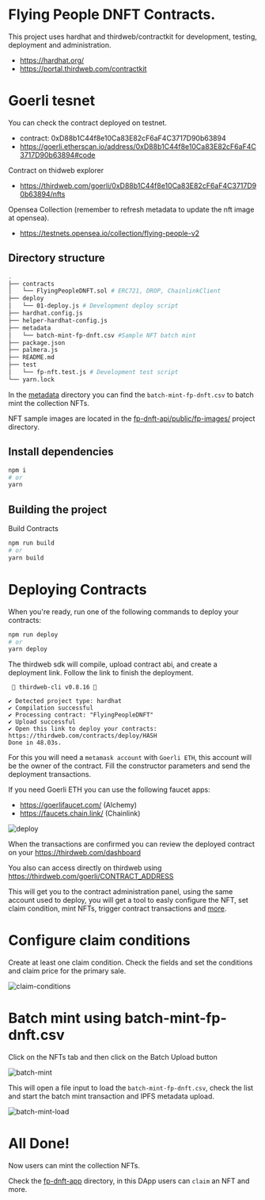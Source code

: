 # Flying People DNFT Contracts.

This project uses hardhat and thirdweb/contractkit for development, testing, deployment and administration.

-   https://hardhat.org/
-   https://portal.thirdweb.com/contractkit

# Goerli tesnet 

You can check the contract deployed on testnet.

- contract: 0xD88b1C44f8e10Ca83E82cF6aF4C3717D90b63894
- https://goerli.etherscan.io/address/0xD88b1C44f8e10Ca83E82cF6aF4C3717D90b63894#code

Contract on thidweb explorer
- https://thirdweb.com/goerli/0xD88b1C44f8e10Ca83E82cF6aF4C3717D90b63894/nfts

Opensea Collection (remember to refresh metadata to update the nft image at opensea).
- https://testnets.opensea.io/collection/flying-people-v2

## Directory structure

```bash
.
├── contracts
│   └── FlyingPeopleDNFT.sol # ERC721, DROP, ChainlinkClient
├── deploy
│   └── 01-deploy.js # Development deploy script
├── hardhat.config.js
├── helper-hardhat-config.js
├── metadata
│   └── batch-mint-fp-dnft.csv #Sample NFT batch mint
├── package.json
├── palmera.js
├── README.md
├── test
│   └── fp-nft.test.js # Development test script
└── yarn.lock
```

In the [metadata](./metadata/batch-mint-fp-dnft.csv) directory you can find the `batch-mint-fp-dnft.csv` to batch mint the collection NFTs.

NFT sample images are located in the [fp-dnft-api/public/fp-images/](../fp-dnft-api/public/fp-images/) project directory.

## Install dependencies

```bash
npm i
# or
yarn
```

## Building the project

Build Contracts

```bash
npm run build
# or
yarn build
```

# Deploying Contracts

When you're ready, run one of the following commands to deploy your contracts:

```bash
npm run deploy
# or
yarn deploy
```

The thirdweb sdk will compile, upload contract abi, and create a deployment link.
Follow the link to finish the deployment.

```
 💎 thirdweb-cli v0.8.16 💎

✔ Detected project type: hardhat
✔ Compilation successful
✔ Processing contract: "FlyingPeopleDNFT"
✔ Upload successful
✔ Open this link to deploy your contracts:
https://thirdweb.com/contracts/deploy/HASH
Done in 48.03s.
```

For this you will need a `metamask account` with `Goerli ETH`, this account will be the owner of the contract. Fill the constructor parameters and send the deployment transactions.

If you need Goerli ETH you can use the following faucet apps:

-   https://goerlifaucet.com/ (Alchemy)
-   https://faucets.chain.link/ (Chainlink)

![deploy](./docs/deploy.png)

When the transactions are confirmed you can review the deployed contract on your https://thirdweb.com/dashboard

You also can access directly on thirdweb using https://thirdweb.com/goerli/CONTRACT_ADDRESS

This will get you to the contract administration panel, using the same account used to deploy, you will get a tool to easly configure the NFT, set claim condition, mint NFTs, trigger contract transactions and [more](https://portal.thirdweb.com/).

# Configure claim conditions

Create at least one claim condition. Check the fields and set the conditions and claim price for the primary sale.

![claim-conditions](./docs/claim-conditions.png)

# Batch mint using batch-mint-fp-dnft.csv

Click on the NFTs tab and then click on the Batch Upload button

![batch-mint](./docs/batch-mint.png)

This will open a file input to load the `batch-mint-fp-dnft.csv`, check the list and start the batch mint transaction and IPFS metadata upload.

![batch-mint-load](./docs/batch-mint-load.png)

# All Done!

Now users can mint the collection NFTs. 

Check the [fp-dnft-app](../fp-dnft-app) directory, in this DApp users can `claim` an NFT and more.



